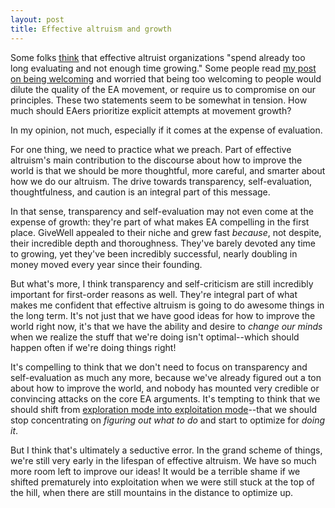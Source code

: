 ```yaml
---
layout: post
title: Effective altruism and growth
---
```


Some folks [think](http://effective-altruism.com/ea/jb/solving_donation_coordination_problems/3wh) that effective altruist organizations "spend already too long evaluating and not enough time growing." Some people read [my post on being welcoming](http://www.benkuhn.net/welcoming) and worried that being too welcoming to people would dilute the quality of the EA movement, or require us to compromise on our principles. These two statements seem to be somewhat in tension. How much should EAers prioritize explicit attempts at movement growth?

In my opinion, not much, especially if it comes at the expense of evaluation.

For one thing, we need to practice what we preach. Part of effective altruism's main contribution to the discourse about how to improve the world is that we should be more thoughtful, more careful, and smarter about how we do our altruism. The drive towards transparency, self-evaluation, thoughtfulness, and caution is an integral part of this message.

In that sense, transparency and self-evaluation may not even come at the expense of growth: they're part of what makes EA compelling in the first place. GiveWell appealed to their niche and grew fast *because*, not despite, their incredible depth and thoroughness. They've barely devoted any time to growing, yet they've been incredibly successful, nearly doubling in money moved every year since their founding.

But what's more, I think transparency and self-criticism are still incredibly important for first-order reasons as well. They're integral part of what makes me confident that effective altruism is going to do awesome things in the long term. It's not just that we have good ideas for how to improve the world right now, it's that we have the ability and desire to *change our minds* when we realize the stuff that we're doing isn't optimal--which should happen often if we're doing things right!

It's compelling to think that we don't need to focus on transparency and self-evaluation as much any more, because we've already figured out a ton about how to improve the world, and nobody has mounted very credible or convincing attacks on the core EA arguments. It's tempting to think that we should shift from [exploration mode into exploitation mode](http://www.benkuhn.net/exploration)--that we should stop concentrating on *figuring out what to do* and start to optimize for *doing it*.

But I think that's ultimately a seductive error. In the grand scheme of things, we're still very early in the lifespan of effective altruism. We have so much more room left to improve our ideas! It would be a terrible shame if we shifted prematurely into exploitation when we were still stuck at the top of the hill, when there are still mountains in the distance to optimize up.
